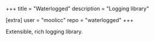 +++
title = "Waterlogged"
description = "Logging library"

[extra]
user = "moolicc"
repo = "waterlogged"
+++

Extensible, rich logging library.